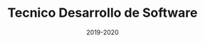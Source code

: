 ---
title: Tecnico Desarrollo de Software
location: Servicio Nacional de Aprendizaje 
url: https://sena.edu.co/es-co/Paginas/default.aspx
institute: Servicio Nacional de Aprendizaje 
date: 2019-2020
tags: ["Fundamentos de Programacion", "Estructura de Datos", "Java", "PHP", "JavaScript"]
---